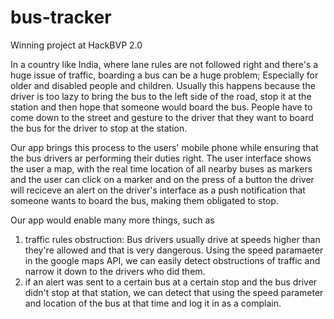 # bus-tracker

Winning project at HackBVP 2.0


In a country like India, where lane rules are not followed right and there's a huge issue of traffic, boarding a bus can be a huge problem; Especially for older and disabled people and children.
Usually this happens because the driver is too lazy to bring the bus to the left side of the road, stop it at the station and then hope that someone would board the bus.
People have to come down to the street and gesture to the driver that they want to board the bus for the driver to stop at the station.

Our app brings this process to the users' mobile phone while ensuring that the bus drivers ar performing their duties right.
The user interface shows the user a map, with the real time location of all nearby buses as markers and the user can click on a marker and on the press of a button the driver will reciceve an alert on the driver's interface as a push notification that someone wants to board the bus, making them obligated to stop.


Our app would enable many more things, such as 
1. traffic rules obstruction: Bus drivers usually drive at speeds higher than they're allowed and that is very dangerous. Using the speed paramaeter in the google maps API, we can easily detect obstructions of traffic and narrow it down to the drivers who did them.
2. if an alert was sent to a certain bus at a certain stop and the bus driver didn't stop at that station, we can detect that using the speed parameter and location of the bus at that time and log it in as a complain.
